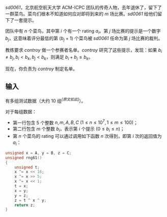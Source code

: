 _sd0061_，北京航空航天大学 ACM-ICPC 团队的传奇人物，去年退休了，留下了一群菜鸟。菜鸟们根本不知道如何应对即将到来的 $m$ 场比赛。_sd0061_ 给他们留下了一套提示。

团队中有 $n$ 个菜鸟，其中第 $i$ 个有一个 rating $a_i$。第 $j$ 场比赛的提示是一个数字 $b_j$，这意味着评分最低的第 $(b_j+1)$ 个菜鸟被 _sd0061_ 任命为第 $j$ 场比赛的裁判。

教练要求 _controy_ 做一个参赛者名单。_controy_ 研究了这些提示，发现：如果 $b_i \not = b_j, b_i<b_k, b_j<b_k$，则满足 $b_i+b_j \leq b_k$。

现在，你负责为 _controy_ 制定名单。

## 输入

有多组测试数据（大约 $10$ 组<sup>_\[原文如此]_</sup>）。

对于每组数据：

- 第一行包含 5 个整数 $n,m,A,B,C\ (1 \leq n \leq 10^7, 1 \leq m \leq 100)$；
- 第二行包含 $m$ 个整数 $b_i$，表示第 $i$ 个提示 $(0 \leq b_i \leq n)$；
- 第 $n$ 个菜鸟的 rating 可以通过调用如下函数 $n$ 次得到，即第 $i$ 次的返回值为 $a_i$：

```c++
unsigned x = A, y = B, z = C;
unsigned rng61()
{
    unsigned t;
    x ^= x << 16;
    x ^= x >> 5;
    x ^= x << 1;
    t = x;
    x = y;
    y = z;
    z = t ^ x ^ y;
    return z;
}
```
